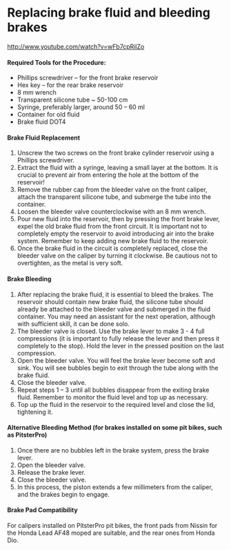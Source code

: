 # Replacing brake fluid and bleeding brakes

http://www.youtube.com/watch?v=wFb7cpRilZo

#### Required Tools for the Procedure:

- Phillips screwdriver – for the front brake reservoir
- Hex key – for the rear brake reservoir
- 8 mm wrench
- Transparent silicone tube ~ 50-100 cm
- Syringe, preferably larger, around 50 – 60 ml
- Container for old fluid
- Brake fluid DOT4

#### Brake Fluid Replacement

1. Unscrew the two screws on the front brake cylinder reservoir using a Phillips screwdriver.
2. Extract the fluid with a syringe, leaving a small layer at the bottom. It is crucial to prevent air from entering the hole at the bottom of the reservoir!
3. Remove the rubber cap from the bleeder valve on the front caliper, attach the transparent silicone tube, and submerge the tube into the container.
4. Loosen the bleeder valve counterclockwise with an 8 mm wrench.
5. Pour new fluid into the reservoir, then by pressing the front brake lever, expel the old brake fluid from the front circuit. It is important not to completely empty the reservoir to avoid introducing air into the brake system. Remember to keep adding new brake fluid to the reservoir.
6. Once the brake fluid in the circuit is completely replaced, close the bleeder valve on the caliper by turning it clockwise. Be cautious not to overtighten, as the metal is very soft.

#### Brake Bleeding

1. After replacing the brake fluid, it is essential to bleed the brakes. The reservoir should contain new brake fluid, the silicone tube should already be attached to the bleeder valve and submerged in the fluid container. You may need an assistant for the next operation, although with sufficient skill, it can be done solo.
2. The bleeder valve is closed. Use the brake lever to make 3 - 4 full compressions (it is important to fully release the lever and then press it completely to the stop). Hold the lever in the pressed position on the last compression.
3. Open the bleeder valve. You will feel the brake lever become soft and sink. You will see bubbles begin to exit through the tube along with the brake fluid.
4. Close the bleeder valve.
5. Repeat steps 1 – 3 until all bubbles disappear from the exiting brake fluid. Remember to monitor the fluid level and top up as necessary.
6. Top up the fluid in the reservoir to the required level and close the lid, tightening it.

#### Alternative Bleeding Method (for brakes installed on some pit bikes, such as PitsterPro)

1. Once there are no bubbles left in the brake system, press the brake lever.
2. Open the bleeder valve.
3. Release the brake lever.
4. Close the bleeder valve.
5. In this process, the piston extends a few millimeters from the caliper, and the brakes begin to engage.

#### Brake Pad Compatibility

For calipers installed on PitsterPro pit bikes, the front pads from Nissin for the Honda Lead AF48 moped are suitable, and the rear ones from Honda Dio.
